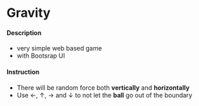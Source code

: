 # Gravity

#### Description
- very simple web based game
- with Bootsrap UI

#### Instruction
- There will be random force both **vertically** and **horizontally**
- Use &larr;, &uarr;, &rarr; and &darr; to not let the **ball** go out of the boundary
